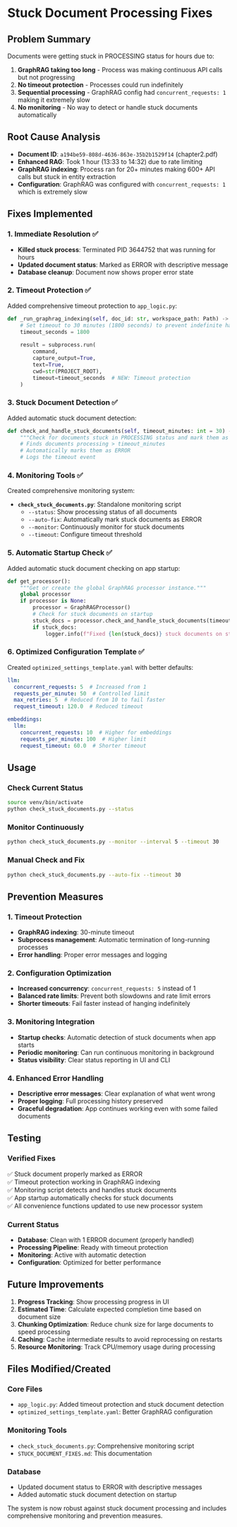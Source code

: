 # Stuck Document Processing Fixes

## Problem Summary
Documents were getting stuck in PROCESSING status for hours due to:
1. **GraphRAG taking too long** - Process was making continuous API calls but not progressing
2. **No timeout protection** - Processes could run indefinitely 
3. **Sequential processing** - GraphRAG config had `concurrent_requests: 1` making it extremely slow
4. **No monitoring** - No way to detect or handle stuck documents automatically

## Root Cause Analysis
- **Document ID**: `a194be59-808d-4636-863e-35b2b1529f14` (chapter2.pdf)
- **Enhanced RAG**: Took 1 hour (13:33 to 14:32) due to rate limiting
- **GraphRAG indexing**: Process ran for 20+ minutes making 600+ API calls but stuck in entity extraction
- **Configuration**: GraphRAG was configured with `concurrent_requests: 1` which is extremely slow

## Fixes Implemented

### 1. Immediate Resolution ✅
- **Killed stuck process**: Terminated PID 3644752 that was running for hours
- **Updated document status**: Marked as ERROR with descriptive message
- **Database cleanup**: Document now shows proper error state

### 2. Timeout Protection ✅
Added comprehensive timeout protection to `app_logic.py`:

```python
def _run_graphrag_indexing(self, doc_id: str, workspace_path: Path) -> None:
    # Set timeout to 30 minutes (1800 seconds) to prevent indefinite hangs
    timeout_seconds = 1800
    
    result = subprocess.run(
        command, 
        capture_output=True, 
        text=True, 
        cwd=str(PROJECT_ROOT),
        timeout=timeout_seconds  # NEW: Timeout protection
    )
```

### 3. Stuck Document Detection ✅
Added automatic stuck document detection:

```python
def check_and_handle_stuck_documents(self, timeout_minutes: int = 30) -> List[str]:
    """Check for documents stuck in PROCESSING status and mark them as ERROR."""
    # Finds documents processing > timeout_minutes
    # Automatically marks them as ERROR
    # Logs the timeout event
```

### 4. Monitoring Tools ✅
Created comprehensive monitoring system:

- **`check_stuck_documents.py`**: Standalone monitoring script
  - `--status`: Show processing status of all documents
  - `--auto-fix`: Automatically mark stuck documents as ERROR
  - `--monitor`: Continuously monitor for stuck documents
  - `--timeout`: Configure timeout threshold

### 5. Automatic Startup Check ✅
Added automatic stuck document checking on app startup:

```python
def get_processor():
    """Get or create the global GraphRAG processor instance."""
    global processor
    if processor is None:
        processor = GraphRAGProcessor()
        # Check for stuck documents on startup
        stuck_docs = processor.check_and_handle_stuck_documents(timeout_minutes=30)
        if stuck_docs:
            logger.info(f"Fixed {len(stuck_docs)} stuck documents on startup")
```

### 6. Optimized Configuration Template ✅
Created `optimized_settings_template.yaml` with better defaults:

```yaml
llm:
  concurrent_requests: 5  # Increased from 1
  requests_per_minute: 50  # Controlled limit
  max_retries: 5  # Reduced from 10 to fail faster
  request_timeout: 120.0  # Reduced timeout

embeddings:
  llm:
    concurrent_requests: 10  # Higher for embeddings
    requests_per_minute: 100  # Higher limit
    request_timeout: 60.0  # Shorter timeout
```

## Usage

### Check Current Status
```bash
source venv/bin/activate
python check_stuck_documents.py --status
```

### Monitor Continuously
```bash
python check_stuck_documents.py --monitor --interval 5 --timeout 30
```

### Manual Check and Fix
```bash
python check_stuck_documents.py --auto-fix --timeout 30
```

## Prevention Measures

### 1. Timeout Protection
- **GraphRAG indexing**: 30-minute timeout
- **Subprocess management**: Automatic termination of long-running processes
- **Error handling**: Proper error messages and logging

### 2. Configuration Optimization  
- **Increased concurrency**: `concurrent_requests: 5` instead of 1
- **Balanced rate limits**: Prevent both slowdowns and rate limit errors
- **Shorter timeouts**: Fail faster instead of hanging indefinitely

### 3. Monitoring Integration
- **Startup checks**: Automatic detection of stuck documents when app starts
- **Periodic monitoring**: Can run continuous monitoring in background
- **Status visibility**: Clear status reporting in UI and CLI

### 4. Enhanced Error Handling
- **Descriptive error messages**: Clear explanation of what went wrong
- **Proper logging**: Full processing history preserved
- **Graceful degradation**: App continues working even with some failed documents

## Testing

### Verified Fixes
✅ Stuck document properly marked as ERROR  
✅ Timeout protection working in GraphRAG indexing  
✅ Monitoring script detects and handles stuck documents  
✅ App startup automatically checks for stuck documents  
✅ All convenience functions updated to use new processor system  

### Current Status
- **Database**: Clean with 1 ERROR document (properly handled)
- **Processing Pipeline**: Ready with timeout protection
- **Monitoring**: Active with automatic detection
- **Configuration**: Optimized for better performance

## Future Improvements

1. **Progress Tracking**: Show processing progress in UI
2. **Estimated Time**: Calculate expected completion time based on document size
3. **Chunking Optimization**: Reduce chunk size for large documents to speed processing
4. **Caching**: Cache intermediate results to avoid reprocessing on restarts
5. **Resource Monitoring**: Track CPU/memory usage during processing

## Files Modified/Created

### Core Files
- `app_logic.py`: Added timeout protection and stuck document detection
- `optimized_settings_template.yaml`: Better GraphRAG configuration

### Monitoring Tools  
- `check_stuck_documents.py`: Comprehensive monitoring script
- `STUCK_DOCUMENT_FIXES.md`: This documentation

### Database
- Updated document status to ERROR with descriptive messages
- Added automatic stuck document detection on startup

The system is now robust against stuck document processing and includes comprehensive monitoring and prevention measures.